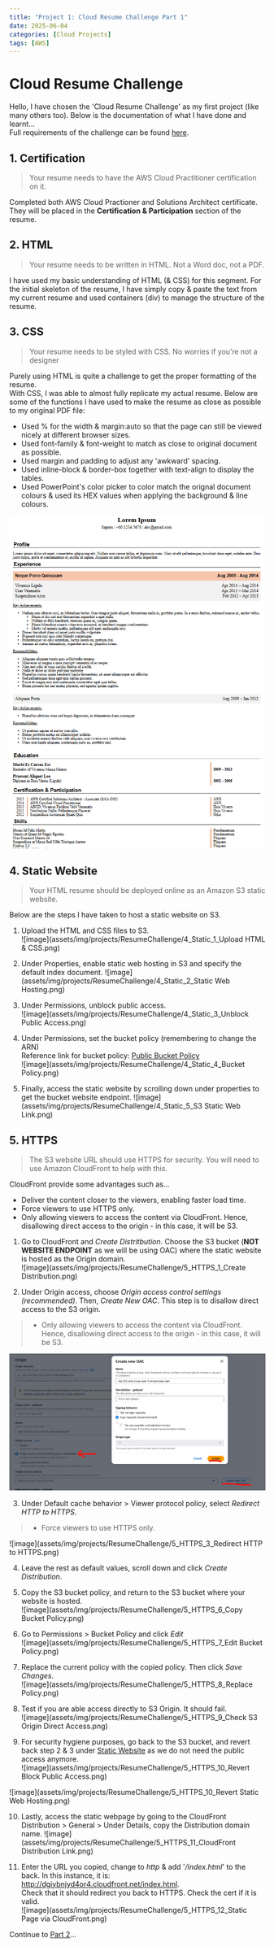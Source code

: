 ```yaml
---
title: "Project 1: Cloud Resume Challenge Part 1"
date: 2025-06-04
categories: [Cloud Projects]
tags: [AWS]
---
```


# Cloud Resume Challenge  
Hello, I have chosen the 'Cloud Resume Challenge' as my first project (like many others too). Below is the documentation of what I have done and learnt...  
Full requirements of the challenge can be found [here](https://cloudresumechallenge.dev/docs/the-challenge/aws/).
  
## 1. Certification  
>Your resume needs to have the AWS Cloud Practitioner certification on it.  

Completed both AWS Cloud Practioner and Solutions Architect certificate. They will be placed in the **Certification & Participation** section of the resume.  
  
## 2. HTML  
>Your resume needs to be written in HTML. Not a Word doc, not a PDF.  

I have used my basic understanding of HTML (& CSS) for this segment. For the initial skeleton of the resume, I have simply copy & paste the text from my current resume and used containers (div) to manage the structure of the resume.  
  
## 3. CSS  
>Your resume needs to be styled with CSS. No worries if you’re not a designer  

Purely using HTML is quite a challenge to get the proper formatting of the resume.  
With CSS, I was able to almost fully replicate my actual resume. Below are some of the functions I have used to make the resume as close as possible to my original PDF file:  
- Used % for the width & margin:auto so that the page can still be viewed nicely at different browser sizes.
- Used font-family & font-weight to match as close to original document as possible.
- Used margin and padding to adjust any 'awkward' spacing.
- Used inline-block & border-box together with text-align to display the tables.
- Used PowerPoint's color picker to color match the orignal document colours & used its HEX values when applying the background & line colours.
  
![image](assets/img/projects/ResumeChallenge/3_CSS.png)


## 4. Static Website
>Your HTML resume should be deployed online as an Amazon S3 static website.

Below are the steps I have taken to host a static website on S3.  
1. Upload the HTML and CSS files to S3.  
![image](assets/img/projects/ResumeChallenge/4_Static_1_Upload HTML & CSS.png)
  
2. Under Properties, enable static web hosting in S3 and specify the default index document. 
![image](assets/img/projects/ResumeChallenge/4_Static_2_Static Web Hosting.png)
  
3. Under Permissions, unblock public access.  
![image](assets/img/projects/ResumeChallenge/4_Static_3_Unblock Public Access.png)  
  
4. Under Permissions, set the bucket policy (remembering to change the ARN)  
   Reference link for bucket policy: [Public Bucket Policy](https://docs.aws.amazon.com/AmazonS3/latest/userguide/HostingWebsiteOnS3Setup.html#step4-add-bucket-policy-make-content-public)  
![image](assets/img/projects/ResumeChallenge/4_Static_4_Bucket Policy.png)   
  
5. Finally, access the static website by scrolling down under properties to get the bucket website endpoint.
![image](assets/img/projects/ResumeChallenge/4_Static_5_S3 Static Web Link.png) 

## 5. HTTPS  
>The S3 website URL should use HTTPS for security. You will need to use Amazon CloudFront to help with this.  

CloudFront provide some advantages such as...  
+ Deliver the content closer to the viewers, enabling faster load time.
+ Force viewers to use HTTPS only.
+ Only allowing viewers to access the content via CloudFront. Hence, disallowing direct access to the origin - in this case, it will be S3.  
  
1. Go to CloudFront and _Create Distritbution_. Choose the S3 bucket (**NOT WEBSITE ENDPOINT** as we will be using OAC) where the static website is hosted as the Origin domain.    
![image](assets/img/projects/ResumeChallenge/5_HTTPS_1_Create Distribution.png)
  
2. Under Origin access, choose _Origin access control settings (recommended)_. Then, _Create New OAC_. This step is to disallow direct access to the S3 origin.  
>+ Only allowing viewers to access the content via CloudFront. Hence, disallowing direct access to the origin - in this case, it will be S3.  
  
![image](assets/img/projects/ResumeChallenge/5_HTTPS_2_OAC.png)
  
3. Under Default cache behavior > Viewer protocol policy, select _Redirect HTTP to HTTPS_.  
>+ Force viewers to use HTTPS only.  

![image](assets/img/projects/ResumeChallenge/5_HTTPS_3_Redirect HTTP to HTTPS.png)
   
4. Leave the rest as default values, scroll down and click _Create Distribution_.  
5. Copy the S3 bucket policy, and return to the S3 bucket where your website is hosted.  
![image](assets/img/projects/ResumeChallenge/5_HTTPS_6_Copy Bucket Policy.png)
  
6. Go to Permissions > Bucket Policy and click _Edit_  
![image](assets/img/projects/ResumeChallenge/5_HTTPS_7_Edit Bucket Policy.png)
  
7. Replace the current policy with the copied policy. Then click _Save Changes_.  
![image](assets/img/projects/ResumeChallenge/5_HTTPS_8_Replace Policy.png)
  
8. Test if you are able access directly to S3 Origin. It should fail.  
![image](assets/img/projects/ResumeChallenge/5_HTTPS_9_Check S3 Origin Direct Access.png)
  
9. For security hygiene purposes, go back to the S3 bucket, and revert back step 2 & 3 under [Static Website](#4-static-website) as we do not need the public access anymore.  
![image](assets/img/projects/ResumeChallenge/5_HTTPS_10_Revert Block Public Access.png)
  
![image](assets/img/projects/ResumeChallenge/5_HTTPS_10_Revert Static Web Hosting.png)
  
10. Lastly, access the static webpage by going to the CloudFront Distribution > General > Under Details, copy the Distribution domain name.
![image](assets/img/projects/ResumeChallenge/5_HTTPS_11_CloudFront Distribution Link.png)
  
12. Enter the URL you copied, change to _http_ & add '_/index.html_' to the back.
    In this instance, it is: http://dgiybnjyd4or4.cloudfront.net/index.html.  
    Check that it should redirect you back to HTTPS. Check the cert if it is valid.  
![image](assets/img/projects/ResumeChallenge/5_HTTPS_12_Static Page via CloudFront.png)





Continue to [Part 2](https://c-kq.github.io/posts/CloudResumeChallenge-Part2/)...
